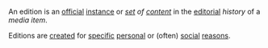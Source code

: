 An edition is an [official](https://github.com/gcassel/Modular-Organization-Terminology/blob/master/terms/official.md) [instance](https://github.com/gcassel/Modular-Organization-Terminology/blob/master/terms/instance.md) or *[set](https://github.com/gcassel/Modular-Organization-Terminology/blob/master/terms/set.md) of [content](https://github.com/gcassel/Modular-Organization-Terminology/blob/master/terms/content.md)* in the [editorial](https://github.com/gcassel/Modular-Organization-Terminology/blob/master/terms/edit.md) *history* of a *media item*. 

Editions are [created](https://github.com/gcassel/Modular-Organization-Terminology/blob/master/terms/creation.md) for [specific](https://github.com/gcassel/Modular-Organization-Terminology/blob/master/terms/specific.md) [personal](https://github.com/gcassel/Modular-Organization-Terminology/blob/master/terms/personal.md) or (often) [social](https://github.com/gcassel/Modular-Organization-Terminology/blob/master/terms/social.md) [reasons](https://github.com/gcassel/Modular-Organization-Terminology/blob/master/terms/reason.md).

